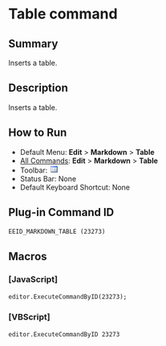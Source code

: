 # Table command

## Summary

Inserts a table.

## Description

Inserts a table.

## How to Run

- Default Menu: **Edit** \> **Markdown** \> **Table**
- [All Commands](../tools/all_commands): **Edit** \> **Markdown** \> **Table**
- Toolbar: ![](../../images/table.gif)
- Status Bar: None
- Default Keyboard Shortcut: None

## Plug-in Command ID

```
EEID_MARKDOWN_TABLE (23273)
```

## Macros

### \[JavaScript\]

```
editor.ExecuteCommandByID(23273);
```

### \[VBScript\]

```
editor.ExecuteCommandByID 23273
```
